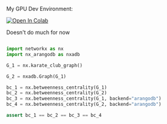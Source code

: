My GPU Dev Environment:

<a href="https://colab.research.google.com/drive/1gIfJDEumN6UdZou_VlSbG874xGkHwtU2?usp=sharing" target="_parent"><img src="https://colab.research.google.com/assets/colab-badge.svg" alt="Open In Colab"/></a>

Doesn't do much for now 

```py

import networkx as nx
import nx_arangodb as nxadb

G_1 = nx.karate_club_graph()

G_2 = nxadb.Graph(G_1)

bc_1 = nx.betweenness_centrality(G_1)
bc_2 = nx.betweenness_centrality(G_2)
bc_3 = nx.betweenness_centrality(G_1, backend="arangodb")
bc_4 = nx.betweenness_centrality(G_2, backend="arangodb")

assert bc_1 == bc_2 == bc_3 == bc_4

```
